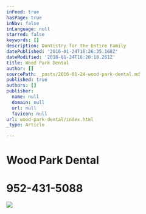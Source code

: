 ```yaml
---
inFeed: true
hasPage: true
inNav: false
inLanguage: null
starred: false
keywords: []
description: Dentistry for the Entire Family
datePublished: '2016-01-24T16:26:35.168Z'
dateModified: '2016-01-24T16:20:18.261Z'
title: Wood Park Dental
author: []
sourcePath: _posts/2016-01-24-wood-park-dental.md
published: true
authors: []
publisher:
  name: null
  domain: null
  url: null
  favicon: null
url: wood-park-dental/index.html
_type: Article

---
```

# Wood Park Dental

# 952-431-5088
![](https://the-grid-user-content.s3-us-west-2.amazonaws.com/579252fb-86b7-424b-9490-48a9a8cacfb9.jpg)